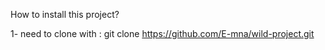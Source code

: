 How to install this project?

1- need to clone with : 
git clone https://github.com/E-mna/wild-project.git

